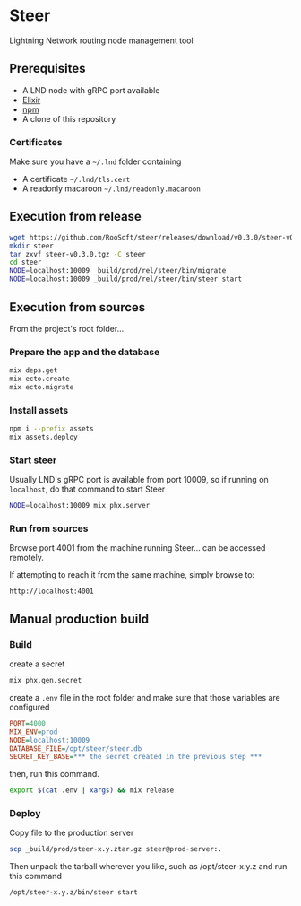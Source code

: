 # Steer

Lightning Network routing node management tool

## Prerequisites

- A LND node with gRPC port available
- [Elixir](https://elixir-lang.org/install.html#gnulinux)
- [npm](https://linuxconfig.org/install-npm-on-linux)
- A clone of this repository

### Certificates

Make sure you have a `~/.lnd` folder containing

- A certificate `~/.lnd/tls.cert`
- A readonly macaroon `~/.lnd/readonly.macaroon`

## Execution from release

```bash
wget https://github.com/RooSoft/steer/releases/download/v0.3.0/steer-v0.3.0.tgz
mkdir steer
tar zxvf steer-v0.3.0.tgz -C steer
cd steer
NODE=localhost:10009 _build/prod/rel/steer/bin/migrate
NODE=localhost:10009 _build/prod/rel/steer/bin/steer start
```

## Execution from sources

From the project's root folder...

### Prepare the app and the database

```bash
mix deps.get
mix ecto.create
mix ecto.migrate
```

### Install assets

```bash
npm i --prefix assets
mix assets.deploy
```

### Start steer

Usually LND's gRPC port is available from port 10009, so if running on
`localhost`, do that command to start Steer

```bash
NODE=localhost:10009 mix phx.server
```

### Run from sources

Browse port 4001 from the machine running Steer... can be accessed remotely.

If attempting to reach it from the same machine, simply browse to:

`http://localhost:4001`

## Manual production build

### Build

create a secret

```bash
mix phx.gen.secret
```

create a `.env` file in the root folder and make sure that those variables are configured

```ini
PORT=4000
MIX_ENV=prod
NODE=localhost:10009
DATABASE_FILE=/opt/steer/steer.db
SECRET_KEY_BASE=*** the secret created in the previous step ***
```

then, run this command.

```bash
export $(cat .env | xargs) && mix release
```

### Deploy

Copy file to the production server

```bash
scp _build/prod/steer-x.y.ztar.gz steer@prod-server:.
```

Then unpack the tarball wherever you like, such as /opt/steer-x.y.z and run this command

```bash
/opt/steer-x.y.z/bin/steer start
```